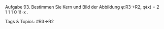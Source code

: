 Aufgabe 93. Bestimmen Sie Kern und Bild der Abbildung
φ:R3→R2, φ(x) = 
2 1 1
1 0 1!
·x .

   Tags & Topics:
   #R3→R2